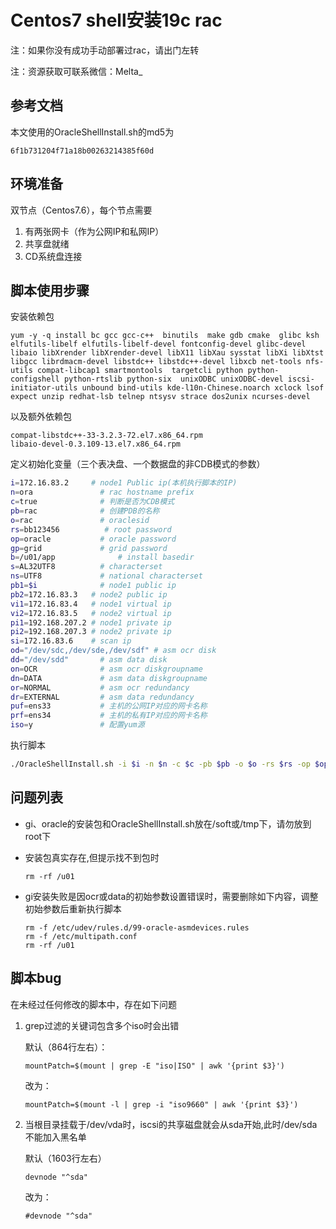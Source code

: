 # Centos7 shell安装19c rac

注：如果你没有成功手动部署过rac，请出门左转

注：资源获取可联系微信：Melta_

## 参考文档

本文使用的OracleShellInstall.sh的md5为

```
6f1b731204f71a18b00263214385f60d
```



## 环境准备

双节点（Centos7.6），每个节点需要

1. 有两张网卡（作为公网IP和私网IP）
2. 共享盘就绪
3. CD系统盘连接



## 脚本使用步骤

安装依赖包

```
yum -y -q install bc gcc gcc-c++  binutils  make gdb cmake  glibc ksh elfutils-libelf elfutils-libelf-devel fontconfig-devel glibc-devel libaio libXrender libXrender-devel libX11 libXau sysstat libXi libXtst libgcc librdmacm-devel libstdc++ libstdc++-devel libxcb net-tools nfs-utils compat-libcap1 smartmontools  targetcli python python-configshell python-rtslib python-six  unixODBC unixODBC-devel iscsi-initiator-utils unbound bind-utils kde-l10n-Chinese.noarch xclock lsof expect unzip redhat-lsb telnep ntsysv strace dos2unix ncurses-devel
```

以及额外依赖包

```
compat-libstdc++-33-3.2.3-72.el7.x86_64.rpm
libaio-devel-0.3.109-13.el7.x86_64.rpm
```

定义初始化变量（三个表决盘、一个数据盘的非CDB模式的参数）

```bash
i=172.16.83.2     # node1 Public ip(本机执行脚本的IP)
n=ora               # rac hostname prefix
c=true              # 判断是否为CDB模式
pb=rac              # 创建PDB的名称
o=rac 	            # oraclesid
rs=bb123456          # root password
op=oracle           # oracle password
gp=grid             # grid password
b=/u01/app			    # install basedir
s=AL32UTF8          # characterset
ns=UTF8             # national characterset
pb1=$i              # node1 public ip
pb2=172.16.83.3   # node2 public ip
vi1=172.16.83.4   # node1 virtual ip
vi2=172.16.83.5   # node2 virtual ip
pi1=192.168.207.2 # node1 private ip
pi2=192.168.207.3 # node2 private ip
si=172.16.83.6    # scan ip
od="/dev/sdc,/dev/sde,/dev/sdf" # asm ocr disk
dd="/dev/sdd"       # asm data disk
on=OCR              # asm ocr diskgroupname
dn=DATA             # asm data diskgroupname
or=NORMAL           # asm ocr redundancy
dr=EXTERNAL         # asm data redundancy
puf=ens33           # 主机的公网IP对应的网卡名称
prf=ens34           # 主机的私有IP对应的网卡名称
iso=y               # 配置yum源
```

执行脚本

```bash
./OracleShellInstall.sh -i $i -n $n -c $c -pb $pb -o $o -rs $rs -op $op -gp $gp -b $b -s $s -ns $ns -pb1 $pb1 -pb2 $pb2 -vi1 $vi1 -vi2 $vi2 -pi1 $pi1 -pi2 $pi2 -si $si -od $od -dd $dd -on $on -dn $dn -or $or -dr $dr -puf $puf -prf $prf -iso $iso
```



## 问题列表

- gi、oracle的安装包和OracleShellInstall.sh放在/soft或/tmp下，请勿放到root下

- 安装包真实存在,但提示找不到包时

  ```
  rm -rf /u01
  ```

- gi安装失败是因ocr或data的初始参数设置错误时，需要删除如下内容，调整初始参数后重新执行脚本

  ```
  rm -f /etc/udev/rules.d/99-oracle-asmdevices.rules
  rm -f /etc/multipath.conf
  rm -rf /u01
  ```

  


## 脚本bug

在未经过任何修改的脚本中，存在如下问题

1. grep过滤的关键词包含多个iso时会出错

   默认（864行左右）：

   ```
   mountPatch=$(mount | grep -E "iso|ISO" | awk '{print $3}')
   ```

   改为：

   ```
   mountPatch=$(mount -l | grep -i "iso9660" | awk '{print $3}')
   ```

2. 当根目录挂载于/dev/vda时，iscsi的共享磁盘就会从sda开始,此时/dev/sda不能加入黑名单

   默认（1603行左右）

   ```
   devnode "^sda"
   ```

   改为：

   ```
   #devnode "^sda"
   ```

   